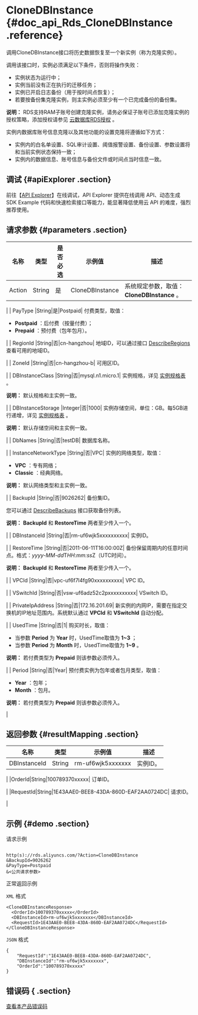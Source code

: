 # CloneDBInstance {#doc_api_Rds_CloneDBInstance .reference}

调用CloneDBInstance接口将历史数据恢复至一个新实例（称为克隆实例）。

调用该接口时，实例必须满足以下条件，否则将操作失败：

-   实例状态为运行中；
-   实例当前没有正在执行的迁移任务；
-   实例已开启日志备份（用于按时间点恢复）；
-   若要按备份集克隆实例，则主实例必须至少有一个已完成备份的备份集。

**说明：** RDS支持RAM子账号创建克隆实例，请务必保证子账号已添加克隆实例的授权策略，添加授权请参见 [云数据库RDS授权](~~58932~~) 。


实例内数据库账号信息克隆以及其他功能的设置克隆将遵循如下方式：

-   实例内的白名单设置、SQL审计设置、阈值报警设置、备份设置、参数设置将和当前实例状态保持一致；
-   实例内的数据信息、账号信息与备份文件或时间点当时信息一致。

## 调试 {#apiExplorer .section}

前往【[API Explorer](https://api.aliyun.com/#product=Rds&api=CloneDBInstance)】在线调试，API Explorer 提供在线调用 API、动态生成 SDK Example 代码和快速检索接口等能力，能显著降低使用云 API 的难度，强烈推荐使用。

## 请求参数 {#parameters .section}

|名称|类型|是否必选|示例值|描述|
|--|--|----|---|--|
| Action |String|是|CloneDBInstance| 系统规定参数，取值： **CloneDBInstance** 。

 |
| PayType |String|是|Postpaid| 付费类型，取值：

 -    **Postpaid** ：后付费（按量付费）；
-    **Prepaid** ：预付费（包年包月）。

 |
| RegionId |String|否|cn-hangzhou| 地域ID，可以通过接口 [DescribeRegions](~~26243~~) 查看可用的地域ID。

 |
| ZoneId |String|否|cn-hangzhou-b| 可用区ID。

 |
| DBInstanceClass |String|否|mysql.n1.micro.1| 实例规格，详见 [实例规格表](~~26312~~) 。

 **说明：** 默认规格和主实例一致。

 |
| DBInstanceStorage |Integer|否|1000| 实例存储空间，单位：GB。每5GB进行递增，详见 [实例规格表](~~26312~~) 。

 **说明：** 默认存储空间和主实例一致。

 |
| DbNames |String|否|testDB| 数据库名称。

 |
| InstanceNetworkType |String|否|VPC| 实例的网络类型，取值：

 -    **VPC** ：专有网络；
-    **Classic** ：经典网络。

 **说明：** 默认网络类型和主实例一致。

 |
| BackupId |String|否|9026262| 备份集ID。

 您可以通过 [DescribeBackups](~~26273~~) 接口获取备份列表。

 **说明：** **BackupId** 和 **RestoreTime** 两者至少传入一个。

 |
| DBInstanceId |String|否|rm-uf6wjk5xxxxxxxxxx| 实例ID。

 |
| RestoreTime |String|否|2011-06-11T16:00:00Z| 备份保留周期内的任意时间点。格式：*yyyy-MM-dd*T*HH:mm:ss*Z（UTC时间）。

 **说明：** **BackupId** 和 **RestoreTime** 两者至少传入一个。

 |
| VPCId |String|否|vpc-uf6f7l4fg90xxxxxxxxxx| VPC ID。

 |
| VSwitchId |String|否|vsw-uf6adz52c2pxxxxxxxxxx| VSwitch ID。

 |
| PrivateIpAddress |String|否|172.16.201.69| 新实例的内网IP，需要在指定交换机的IP地址范围内。系统默认通过 **VPCId** 和 **VSwitchId** 自动分配。

 |
| UsedTime |String|否|1| 购买时长，取值：

 -   当参数 **Period** 为 **Year** 时，UsedTime取值为 **1~3** ；
-   当参数 **Period** 为 **Month** 时，UsedTime取值为 **1~9** 。

 **说明：** 若付费类型为 **Prepaid** 则该参数必须传入。

 |
| Period |String|否|Year| 预付费实例为包年或者包月类型，取值：

 -    **Year** ：包年；
-    **Month** ：包月。

 **说明：** 若付费类型为 **Prepaid** 则该参数必须传入。

 |

## 返回参数 {#resultMapping .section}

|名称|类型|示例值|描述|
|--|--|---|--|
|DBInstanceId|String|rm-uf6wjk5xxxxxxx| 实例ID。

 |
|OrderId|String|100789370xxxxx| 订单ID。

 |
|RequestId|String|1E43AAE0-BEE8-43DA-860D-EAF2AA0724DC| 请求ID。

 |

## 示例 {#demo .section}

请求示例

``` {#request_demo}

http(s)://rds.aliyuncs.com/?Action=CloneDBInstance
&BackupId=9026262
&PayType=Postpaid
&<公共请求参数>

```

正常返回示例

 `XML` 格式

``` {#xml_return_success_demo}
<CloneDBInstanceResponse>
  <OrderId>100789370xxxxx</OrderId>
  <DBInstanceId>rm-uf6wjk5xxxxxxx</DBInstanceId>
  <RequestId>1E43AAE0-BEE8-43DA-860D-EAF2AA0724DC</RequestId>
</CloneDBInstanceResponse>

```

 `JSON` 格式

``` {#json_return_success_demo}
{
	"RequestId":"1E43AAE0-BEE8-43DA-860D-EAF2AA0724DC",
	"DBInstanceId":"rm-uf6wjk5xxxxxxx",
	"OrderId":"100789370xxxxx"
}
```

## 错误码 { .section}

 [查看本产品错误码](https://error-center.aliyun.com/status/product/Rds) 

